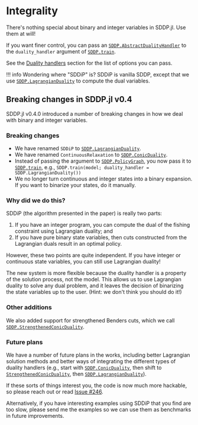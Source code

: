 # Integrality

There's nothing special about binary and integer variables in SDDP.jl. Use them
at will!

If you want finer control, you can pass an [`SDDP.AbstractDualityHandler`](@ref)
to the `duality_handler` argument of [`SDDP.train`](@ref).

See the [Duality handlers](@ref) section for the list of options you can pass.

!!! info
    Wondering where "SDDiP" is? SDDiP is vanilla SDDP, except that we use
    [`SDDP.LagrangianDuality`](@ref) to compute the dual variables.

## Breaking changes in SDDP.jl v0.4

SDDP.jl v0.4.0 introduced a number of breaking changes in how we deal with
binary and integer variables.

### Breaking changes

 * We have renamed `SDDiP` to [`SDDP.LagrangianDuality`](@ref).
 * We have renamed `ContinuousRelaxation` to [`SDDP.ConicDuality`](@ref).
 * Instead of passing the argument to [`SDDP.PolicyGraph`](@ref), you now pass
   it to [`SDDP.train`](@ref), e.g.,
   `SDDP.train(model; duality_handler = SDDP.LagrangianDuality())`
 * We no longer turn continuous and integer states into a binary expansion. If
   you want to binarize your states, do it manually.

### Why did we do this?

SDDiP (the algorithm presented in the paper) is really two parts:

 1. If you have an integer program, you can compute the dual of the fishing
    constraint using Lagrangian duality; and
 2. If you have pure binary state variables, then cuts constructed from the
    Lagrangian duals result in an optimal policy.

However, these two points are quite independent. If you have integer or
continuous state variables, you can still use Lagrangian duality!

The new system is more flexible because the duality handler is a property of the
solution process, not the model. This allows us to use Lagrangian duality to
solve any dual problem, and it leaves the decision of binarizing the state
variables up to the user. (Hint: we don't think you should do it!)

### Other additions

We also added support for strengthened Benders cuts, which we call
[`SDDP.StrengthenedConicDuality`](@ref).

### Future plans

We have a number of future plans in the works, including better Lagrangian
solution methods and better ways of integrating the different types of duality
handlers (e.g., start with [`SDDP.ConicDuality`](@ref), then shift to
[`StrengthenedConicDuality`](@ref), then [`SDDP.LagrangianDuality`](@ref)).

If these sorts of things interest you, the code is now much more hackable, so
please reach out or read [Issue #246](https://github.com/odow/SDDP.jl/issues/246).

Alternatively, if you have interesting examples using SDDiP that you find are
too slow, please send me the examples so we can use them as benchmarks in future
improvements.
